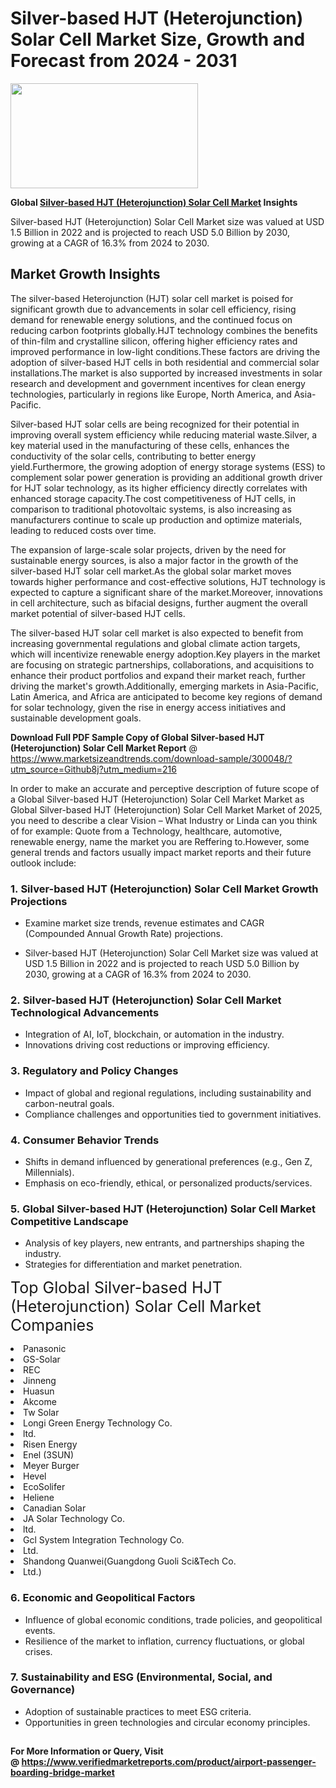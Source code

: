 <H1>Silver-based HJT (Heterojunction) Solar Cell Market Size, Growth and Forecast from 2024 - 2031</H1><img class="aligncenter size-medium wp-image-584254" src="https://thirdeyenews.in/wp-content/uploads/2024/09/Global-Market-Research-300x168.jpeg" alt="" width="300" height="168" /><p><strong>Global&nbsp;<a href="https://www.marketsizeandtrends.com/download-sample/300048/?utm_source=Github8j?utm_medium=216">Silver-based HJT (Heterojunction) Solar Cell Market</a> Insights</strong></p><p>Silver-based HJT (Heterojunction) Solar Cell Market size was valued at USD 1.5 Billion in 2022 and is projected to reach USD 5.0 Billion by 2030, growing at a CAGR of 16.3% from 2024 to 2030.</p><p><h2>Market Growth Insights</h2> <p>The silver-based Heterojunction (HJT) solar cell market is poised for significant growth due to advancements in solar cell efficiency, rising demand for renewable energy solutions, and the continued focus on reducing carbon footprints globally.HJT technology combines the benefits of thin-film and crystalline silicon, offering higher efficiency rates and improved performance in low-light conditions.These factors are driving the adoption of silver-based HJT cells in both residential and commercial solar installations.The market is also supported by increased investments in solar research and development and government incentives for clean energy technologies, particularly in regions like Europe, North America, and Asia-Pacific.</p> <p>Silver-based HJT solar cells are being recognized for their potential in improving overall system efficiency while reducing material waste.Silver, a key material used in the manufacturing of these cells, enhances the conductivity of the solar cells, contributing to better energy yield.Furthermore, the growing adoption of energy storage systems (ESS) to complement solar power generation is providing an additional growth driver for HJT solar technology, as its higher efficiency directly correlates with enhanced storage capacity.The cost competitiveness of HJT cells, in comparison to traditional photovoltaic systems, is also increasing as manufacturers continue to scale up production and optimize materials, leading to reduced costs over time.</p> <p>The expansion of large-scale solar projects, driven by the need for sustainable energy sources, is also a major factor in the growth of the silver-based HJT solar cell market.As the global solar market moves towards higher performance and cost-effective solutions, HJT technology is expected to capture a significant share of the market.Moreover, innovations in cell architecture, such as bifacial designs, further augment the overall market potential of silver-based HJT cells.</p> <p>The silver-based HJT solar cell market is also expected to benefit from increasing governmental regulations and global climate action targets, which will incentivize renewable energy adoption.Key players in the market are focusing on strategic partnerships, collaborations, and acquisitions to enhance their product portfolios and expand their market reach, further driving the market's growth.Additionally, emerging markets in Asia-Pacific, Latin America, and Africa are anticipated to become key regions of demand for solar technology, given the rise in energy access initiatives and sustainable development goals.</p> <p><span class=""><strong>Download Full PDF Sample Copy of Global Silver-based HJT (Heterojunction) Solar Cell Market Report</strong> @ <a href="https://www.marketsizeandtrends.com/download-sample/300048/?utm_source=Github8j?utm_medium=216" target="_blank">https://www.marketsizeandtrends.com/download-sample/300048/?utm_source=Github8j?utm_medium=216</a></span></p><p>In order to make an accurate and perceptive description of future scope of a Global&nbsp;Silver-based HJT (Heterojunction) Solar Cell Market Market as Global&nbsp;Silver-based HJT (Heterojunction) Solar Cell Market Market of 2025, you need to describe a clear Vision &ndash; What Industry or Linda can you think of for example: Quote from a Technology, healthcare, automotive, renewable energy, name the market you are Reffering to.However, some general trends and factors usually impact market reports and their future outlook include:</p><h3>1.&nbsp;<strong>Silver-based HJT (Heterojunction) Solar Cell Market Growth Projections</strong></h3><ul><li>Examine market size trends, revenue estimates and CAGR (Compounded Annual Growth Rate) projections.</li><li><p>Silver-based HJT (Heterojunction) Solar Cell Market size was valued at USD 1.5 Billion in 2022 and is projected to reach USD 5.0 Billion by 2030, growing at a CAGR of 16.3% from 2024 to 2030.</p></li></ul><h3>2.&nbsp;<strong>Silver-based HJT (Heterojunction) Solar Cell Market Technological Advancements</strong></h3><ul><li>Integration of AI, IoT, blockchain, or automation in the industry.</li><li>Innovations driving cost reductions or improving efficiency.</li></ul><h3>3.&nbsp;<strong>Regulatory and Policy Changes</strong></h3><ul><li>Impact of global and regional regulations, including sustainability and carbon-neutral goals.</li><li>Compliance challenges and opportunities tied to government initiatives.</li></ul><h3>4.&nbsp;<strong>Consumer Behavior Trends</strong></h3><ul><li>Shifts in demand influenced by generational preferences (e.g., Gen Z, Millennials).</li><li>Emphasis on eco-friendly, ethical, or personalized products/services.</li></ul><h3>5.&nbsp;<strong>Global Silver-based HJT (Heterojunction) Solar Cell Market Competitive Landscape</strong></h3><ul><li>Analysis of key players, new entrants, and partnerships shaping the industry.</li><li>Strategies for differentiation and market penetration.</li></ul><p data-pm-slice="1 1 []"><span style="color: inherit; font-family: inherit; font-size: 25px;">Top Global Silver-based HJT (Heterojunction) Solar Cell Market Companies</span></p><div class="" data-test-id=""><p><li>Panasonic</li><li> GS-Solar</li><li> REC</li><li> Jinneng</li><li> Huasun</li><li> Akcome</li><li> Tw Solar</li><li> Longi Green Energy Technology Co.</li><li>ltd.</li><li> Risen Energy</li><li> Enel (3SUN)</li><li> Meyer Burger</li><li> Hevel</li><li> EcoSolifer</li><li> Heliene</li><li> Canadian Solar</li><li> JA Solar Technology Co.</li><li>ltd.</li><li> Gcl System Integration Technology Co.</li><li>Ltd.</li><li> Shandong Quanwei(Guangdong Guoli Sci&Tech Co.</li><li>Ltd.)</li></p></div><h3>6.&nbsp;<strong>Economic and Geopolitical Factors</strong></h3><ul><li>Influence of global economic conditions, trade policies, and geopolitical events.</li><li>Resilience of the market to inflation, currency fluctuations, or global crises.</li></ul><h3>7.&nbsp;<strong>Sustainability and ESG (Environmental, Social, and Governance)</strong></h3><ul><li>Adoption of sustainable practices to meet ESG criteria.</li><li>Opportunities in green technologies and circular economy principles.</li></ul><h2><strong style="font-size: 14px;">For More Information or Query, Visit @&nbsp;</strong><a style="background-color: #ffffff; font-size: 14px;" href="https://www.marketsizeandtrends.com/report/silver-based-hjt-heterojunction-solar-cell-market/" target="_blank">https://www.verifiedmarketreports.com/product/airport-passenger-boarding-bridge-market</a></h2>